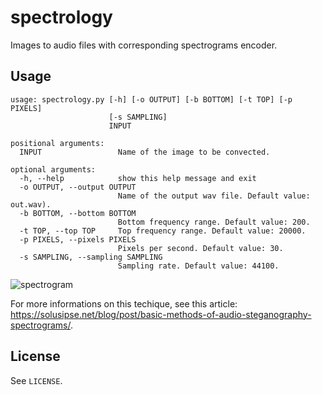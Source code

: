 # spectrology
Images to audio files with corresponding spectrograms encoder.

## Usage

```
usage: spectrology.py [-h] [-o OUTPUT] [-b BOTTOM] [-t TOP] [-p PIXELS]
                      [-s SAMPLING]
                      INPUT

positional arguments:
  INPUT                 Name of the image to be convected.

optional arguments:
  -h, --help            show this help message and exit
  -o OUTPUT, --output OUTPUT
                        Name of the output wav file. Default value: out.wav).
  -b BOTTOM, --bottom BOTTOM
                        Bottom frequency range. Default value: 200.
  -t TOP, --top TOP     Top frequency range. Default value: 20000.
  -p PIXELS, --pixels PIXELS
                        Pixels per second. Default value: 30.
  -s SAMPLING, --sampling SAMPLING
                        Sampling rate. Default value: 44100.
```

![spectrogram](https://solusipse.net/blog/img/posts/audio-samples/7.png)

For more informations on this techique, see this article: https://solusipse.net/blog/post/basic-methods-of-audio-steganography-spectrograms/.

## License
See `LICENSE`.
